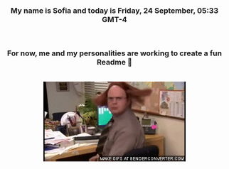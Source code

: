 


<div align="center">
<h3 >My name is Sofia and today is Friday, 24 September, 05:33 GMT-4</h3><br>
<h3 >For now, me and my personalities are working to create a fun Readme 👋
</h3><br>
<img src='img/dwight.gif' alt='working...'/>
</div>
